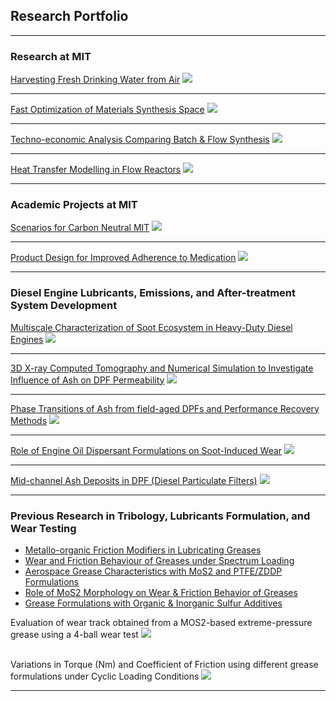 ## Research Portfolio

---
### Research at MIT 

[Harvesting Fresh Drinking Water from Air](/AWC.md)
<img src="images/AWC1.JPG?raw=true"/>

---
[Fast Optimization of Materials Synthesis Space](/synthesis_space.md)
<img src="images/NiBTDD1a.JPG?raw=true"/>

---
[Techno-economic Analysis Comparing Batch & Flow Synthesis](/TEA.md)
<img src="images/TEA2.JPG?raw=true"/>

---
[Heat Transfer Modelling in Flow Reactors](/heat_transfer.md)
<img src="images/Parametric Sweep (2D - Temp) 5,15,60 min.gif?raw=true"/>

---

### Academic Projects at MIT

[Scenarios for Carbon Neutral MIT](/carbon_neutral.md)
<img src="images/ScenarioA.JPG?raw=true"/>

---
[Product Design for Improved Adherence to Medication](/prod_design.md)
<img src="images/PD1.JPG?raw=true"/>

---
### Diesel Engine Lubricants, Emissions, and After-treatment System Development

[Multiscale Characterization of Soot Ecosystem in Heavy-Duty Diesel Engines](/diesel_soot.md)
<img src="images/Diesel1.JPG?raw=true"/>

---
[3D X-ray Computed Tomography and Numerical Simulation to Investigate Influence of Ash on DPF Permeability](/midchannel_ash.md)
<img src="images/Diesel5a.JPG?raw=true"/>

---
[Phase Transitions of Ash from field-aged DPFs and Performance Recovery Methods](/performance_recovery.md)
<img src="images/Diesel3.JPG?raw=true"/>

---
[Role of Engine Oil Dispersant Formulations on Soot-Induced Wear](/soot_induced_wear.md)
<img src="images/Diesel4.JPG?raw=true"/>

---
[Mid-channel Ash Deposits in DPF (Diesel Particulate Filters)](/midchannel_ash.md)
<img src="images/Diesel2.JPG?raw=true"/>

---

### Previous Research in Tribology, Lubricants Formulation, and Wear Testing

- [Metallo-organic Friction Modifiers in Lubricating Greases](https://doi.org/10.1080/17515831.2018.1542790)
- [Wear and Friction Behaviour of Greases under Spectrum Loading](https://rc.library.uta.edu/uta-ir/handle/10106/25525)
- [Aerospace Grease Characteristics with MoS2 and PTFE/ZDDP Formulations](https://doi.org/10.3390/lubricants3040687)
- [Role of MoS2 Morphology on Wear & Friction Behavior of Greases](https://doi.org/10.1002/ls.1296)
- [Grease Formulations with Organic & Inorganic Sulfur Additives](https://doi.org/10.2474/trol.12.162)

Evaluation of wear track obtained from a MOS2-based extreme-pressure grease using a 4-ball wear test
<img src="images/Wear1.JPG?raw=true"/> <br><br>

Variations in Torque (Nm) and Coefficient of Friction using different grease formulations under Cyclic Loading Conditions
<img src="images/Wear2.JPG?raw=true"/>

---


